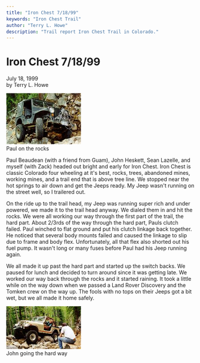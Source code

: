 ```yaml
---
title: "Iron Chest 7/18/99"
keywords: "Iron Chest Trail"
author: "Terry L. Howe"
description: "Trail report Iron Chest Trail in Colorado."
---
```

# Iron Chest 7/18/99

July 18, 1999  
by Terry L. Howe  
  
![Paul](../../../img/terry/trail/ic990702.jpg)   
Paul on the rocks 

Paul Beaudean (with a friend from Guam), John Heskett, Sean Lazelle, and myself (with Zack) headed out bright and early for Iron Chest. Iron Chest is classic Colorado four wheeling at it's best, rocks, trees, abandoned mines, working mines, and a trail end that is above tree line. We stopped near the hot springs to air down and get the Jeeps ready. My Jeep wasn't running on the street well, so I trailered out.

On the ride up to the trail head, my Jeep was running super rich and under powered, we made it to the trail head anyway. We dialed them in and hit the rocks. We were all working our way through the first part of the trail, the hard part. About 2/3rds of the way through the hard part, Pauls clutch failed. Paul winched to flat ground and put his clutch linkage back together. He noticed that several body mounts failed and caused the linkage to slip due to frame and body flex. Unfortunately, all that flex also shorted out his fuel pump. It wasn't long or many fuses before Paul had his Jeep running again.

We all made it up past the hard part and started up the switch backs. We paused for lunch and decided to turn around since it was getting late. We worked our way back through the rocks and it started raining. It took a little while on the way down when we passed a Land Rover Discovery and the Tomken crew on the way up. The fools with no tops on their Jeeps got a bit wet, but we all made it home safely.

![John](../../../img/terry/trail/ic990701.jpg)   
John going the hard way